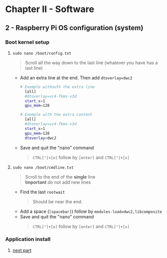 # Chapter II - Software

## 2 - Raspberry Pi OS configuration (system)

### Boot kernel setup

  1. `sudo nano /boot/config.txt`  
      > Scroll all the way down to the last line (whatever you have has a last line)  
     - Add an extra line at the end. Then add `dtoverlay=dwc2`  
       ``` bash
       # Exemple withouth the extra line
         [all]
         #dtoverlay=vc4-fkms-v3d
         start_x=1
         gpu_mem=128
       
       # Exemple with the extra content
         [all]
         #dtoverlay=vc4-fkms-v3d
         start_x=1
         gpu_mem=128
         dtoverlay=dwc2
       ```
     - Save and quit the "nano" command
       > `CTRL[⌃]+[o]` follow by `[enter]` and `CTRL[⌃]+[x]`
  1. `sudo nano /boot/cmdline.txt`  
       > Scroll to the end of the **single** line  
       > **Important** do not add new lines
     - Find the last `rootwait`
       > Should be near the end.
     - Add a space (`[spacebar]`) follow by `modules-load=dwc2,libcomposite`  
     - Save and quit the "nano" command
       > `CTRL[⌃]+[o]` follow by `[enter]` and `CTRL[⌃]+[x]`

### Application install

  1. [next part](23AppInstall.md) 

<!--- Rapberry Pi OS configuration --->
<!--- NB Note for me while doing this guide. Will be included if you want to start from climberhunt fork. Should be done before the app install but after the setup git since you need his clone git to work on it. --->
<!--- [before app install](22RaspOSconfigs.md) --->


